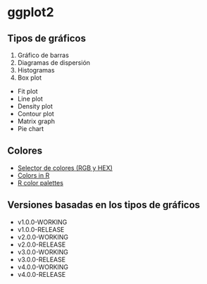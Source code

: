 # ggplot2

## Tipos de gráficos

1. Gráfico de barras
2. Diagramas de dispersión
3. Histogramas
4. Box plot
* Fit plot
* Line plot
* Density plot
* Contour plot
* Matrix graph
* Pie chart

## Colores

* [Selector de colores (RGB y HEX)](https://htmlcolorcodes.com/es/selector-de-color/)
* [Colors in R](http://www.stat.columbia.edu/~tzheng/files/Rcolor.pdf)
* [R color palettes](https://r-charts.com/color-palettes/)

## Versiones basadas en los tipos de gráficos
* v1.0.0-WORKING
* v1.0.0-RELEASE
* v2.0.0-WORKING
* v2.0.0-RELEASE
* v3.0.0-WORKING
* v3.0.0-RELEASE
* v4.0.0-WORKING
* v4.0.0-RELEASE